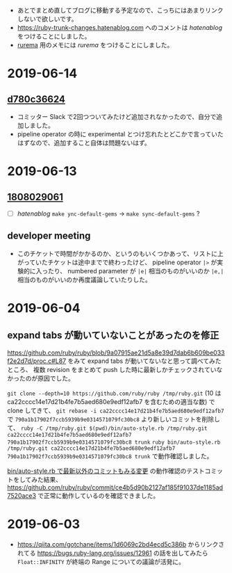 - あとでまとめ直してブログに移動する予定なので、こっちにはあまりリンクしないで欲しいです。
- <https://ruby-trunk-changes.hatenablog.com> へのコメントは *hatenablog* をつけることにしました。
- [rurema](https://github.com/rurema/doctree) 用のメモには *rurema* をつけることにしました。

# 2019-06-14

## [d780c36624](https://ruby-trunk-changes.hatenablog.com/entry/ruby_trunk_changes_20190614#d780c36624)

- コミッター Slack で2回つついてみたけど追加されなかったので、自分で追加しました。
- pipeline operator の時に experimental とつけ忘れたとどこかで言っていたはずなので、追加すること自体は問題ないはず。

# 2019-06-13

## [1808029061](https://ruby-trunk-changes.hatenablog.com/entry/ruby_trunk_changes_20190613#1808029061)

- [ ] *hatenablog* `make ync-default-gems` → `make sync-default-gems` ?

## developer meeting

- このチケットで時間がかかるのか、というのもいくつかあって、リストに上がっていたチケットは途中までで終わったけど、 pipeline operator `|>` が実験的に入ったり、 numbered parameter が `|e|` 相当のものがいいのか `|e,|` 相当のものがいいのか再度議論していたりした。

# 2019-06-04

## expand tabs が動いていないことがあったのを修正

<https://github.com/ruby/ruby/blob/9a07915ae21d5a8e39d7dab6b609be033f2e2d7d/proc.c#L87> をみて expand tabs が動いてないなと思って調べてみたところ、
複数 revision をまとめて push した時に最新しかチェックされていなかったのが原因でした。

`git clone --depth=10 https://github.com/ruby/ruby /tmp/ruby.git` (10 は ca22cccc14e17d21b4fe7b5aed680e9edf12afb7 を含むための適当な数) で clone してきて、 `git rebase -i ca22cccc14e17d21b4fe7b5aed680e9edf12afb7` で `790a1b17902f7ccb5939b9e0314571079fc30bc8` より新しいコミットを削除して、
`ruby -C /tmp/ruby.git $(pwd)/bin/auto-style.rb /tmp/ruby.git ca22cccc14e17d21b4fe7b5aed680e9edf12afb7 790a1b17902f7ccb5939b9e0314571079fc30bc8 trunk`
`ruby bin/auto-style.rb /tmp/ruby.git ca22cccc14e17d21b4fe7b5aed680e9edf12afb7 790a1b17902f7ccb5939b9e0314571079fc30bc8 trunk`
で動作確認しました。

[bin/auto-style.rb で最新以外のコミットもみる変更](https://github.com/ruby/ruby-commit-hook/pull/15) の動作確認のテストコミットをしてみた結果、
<https://github.com/ruby/ruby/commit/ce4b5d90b2127af185f91037de1185ad7520ace3> で正常に動作しているのを確認できました。

# 2019-06-03

- https://qiita.com/gotchane/items/1d6069c2bd4ecd5c386b からリンクされてる https://bugs.ruby-lang.org/issues/12961 の話を出してみたら `Float::INFINITY` が終端の Range についての議論が活発に。
